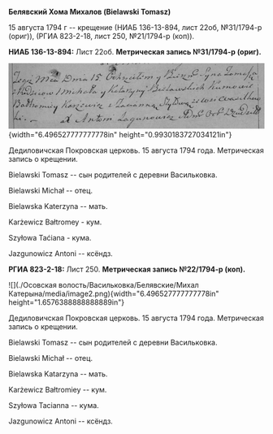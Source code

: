 **Белявский Хома Михалов (Bielawski Tomasz)**

15 августа 1794 г -- крещение (НИАБ 136-13-894, лист 22об, №31/1794-р
(ориг)), (РГИА 823-2-18, лист 250, №21/1794-р (коп)).

**НИАБ 136-13-894:** Лист 22об. **Метрическая запись №31/1794-р
(ориг).**

![](./media/83b36998cacfb2259d93752f76c7d8cea9c4a6d9.png){width="6.496527777777778in"
height="0.9930183727034121in"}

Дедиловичская Покровская церковь. 15 августа 1794 года. Метрическая
запись о крещении.

Bielawski Tomasz -- сын родителей с деревни Васильковка.

Bielawski Michał -- отец.

Bielawska Katerzyna -- мать.

Karżewicz Bałtromey - кум.

Szyłowa Taćiana - кума.

Jazgunowicz Antoni -- ксёндз.

**РГИА 823-2-18:** Лист 250. **Метрическая запись №22/1794-р (коп).**

![](./Осовская волость/Васильковка/Белявские/Михал Катерына/media/image2.png){width="6.496527777777778in"
height="1.6576388888888889in"}

Дедиловичская Покровская церковь. 15 августа 1794 года. Метрическая
запись о крещении.

Bielawski Tomasz -- сын родителей с деревни Васильковка.

Bielawski Michał -- отец.

Bielawska Katarzyna -- мать.

Karżewicz Bałtromiey -- кум.

Szyłowa Tacianna -- кума.

Jazgunowicz Antoni -- ксёндз.
